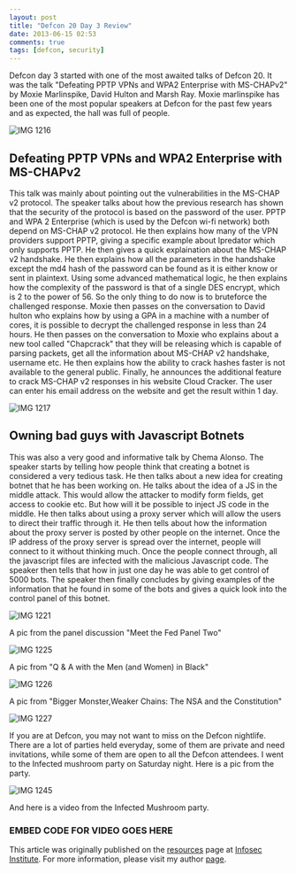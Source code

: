 ```yaml
---
layout: post
title: "Defcon 20 Day 3 Review"
date: 2013-06-15 02:53
comments: true
tags: [defcon, security]
---
```


Defcon day 3 started with one of the most awaited talks of Defcon 20\. It was the talk "Defeating PPTP VPNs and WPA2 Enterprise with MS-CHAPv2" by Moxie Marlinspike, David Hulton and Marsh Ray. Moxie marlinspike has been one of the most popular speakers at Defcon for the past few years and as expected, the hall was full of people.

![IMG 1216]( /images/posts/defcon3/IMG_1216.JPG)

<!--more-->

## Defeating PPTP VPNs and WPA2 Enterprise with MS-CHAPv2

This talk was mainly about pointing out the vulnerabilities in the MS-CHAP v2 protocol. The speaker talks about how the previous research has shown that the security of the protocol is based on the password of the user. PPTP and WPA 2 Enterprise (which is used by the Defcon wi-fi network) both depend on MS-CHAP v2 protocol. He then explains how many of the VPN providers support PPTP, giving a specific example about Ipredator which only supports PPTP. He then gives a quick explaination about the MS-CHAP v2 handshake. He then explains how all the parameters in the handshake except the md4 hash of the password can be found as it is either know or sent in plaintext. Using some advanced mathematical logic, he then explains how the complexity of the password is that of a single DES encrypt, which is 2 to the power of 56\. So the only thing to do now is to bruteforce the challenged response. Moxie then passes on the conversation to David hulton who explains how by using a GPA in a machine with a number of cores, it is possible to decrypt the challenged response in less than 24 hours. He then passes on the conversation to Moxie who explains about a new tool called "Chapcrack" that they will be releasing which is capable of parsing packets, get all the information about MS-CHAP v2 handshake, username etc. He then explains how the ability to crack hashes faster is not available to the general public. Finally, he announces the additional feature to crack MS-CHAP v2 responses in his website Cloud Cracker. The user can enter his email address on the website and get the result within 1 day.

![IMG 1217]( /images/posts/defcon3/IMG_1217.JPG)

## Owning bad guys with Javascript Botnets

This was also a very good and informative talk by Chema Alonso. The speaker starts by telling how people think that creating a botnet is considered a very tedious task. He then talks about a new idea for creating botnet that he has been working on. He talks about the idea of a JS in the middle attack. This would allow the attacker to modify form fields, get access to cookie etc. But how will it be possible to inject JS code in the middle. He then talks about using a proxy server which will allow the users to direct their traffic through it. He then tells about how the information about the proxy server is posted by other people on the internet. Once the IP address of the proxy server is spread over the internet, people will connect to it without thinking much. Once the people connect through, all the javascript files are infected with the malicious Javascript code. The speaker then tells that how in just one day he was able to get control of 5000 bots. The speaker then finally concludes by giving examples of the information that he found in some of the bots and gives a quick look into the control panel of this botnet.

![IMG 1221]( /images/posts/defcon3/IMG_1221.JPG)

A pic from the panel discussion "Meet the Fed Panel Two"

![IMG 1225]( /images/posts/defcon3/IMG_1225.JPG)

A pic from "Q & A with the Men (and Women) in Black"

![IMG 1226]( /images/posts/defcon3/IMG_1226.JPG)

A pic from "Bigger Monster,Weaker Chains: The NSA and the Constitution"

![IMG 1227]( /images/posts/defcon3/IMG_1227.JPG)

If you are at Defcon, you may not want to miss on the Defcon nightlife. There are a lot of parties held everyday, some of them are private and need invitations, while some of them are open to all the Defcon attendees. I went to the Infected mushroom party on Saturday night. Here is a pic from the party.

![IMG 1245]( /images/posts/defcon3/IMG_1245.JPG)

And here is a video from the Infected Mushroom party.

### EMBED CODE FOR VIDEO GOES HERE ###

This article was originally published on the [resources](http://resources.infosecinstitute.com/) page at [Infosec Institute](http://infosecinstitute.com/). For more information, please visit my author [page](http://resources.infosecinstitute.com/author/prateek/).